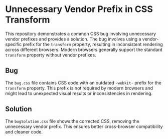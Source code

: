 # Unnecessary Vendor Prefix in CSS Transform

This repository demonstrates a common CSS bug involving unnecessary vendor prefixes and provides a solution.  The bug involves using a vendor-specific prefix for the `transform` property, resulting in inconsistent rendering across different browsers. Modern browsers generally support the standard `transform` property without vendor prefixes.

## Bug

The `bug.css` file contains CSS code with an outdated `-webkit-` prefix for the `transform` property. This prefix is not required by modern browsers and might lead to unexpected visual results or inconsistencies in rendering.

## Solution

The `bugSolution.css` file shows the corrected CSS, removing the unnecessary vendor prefix.  This ensures better cross-browser compatibility and cleaner code.